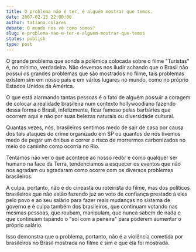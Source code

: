 ```yaml
---
title: O problema não é ter, é alguém mostrar que temos.
date: 2007-02-15 22:00:00
author: tatiana.colares
debate: O mundo nos vê como somos?
slug: o-problema-nao-e-ter-e-alguem-mostrar-que-temos
status: publish 
type: post
---
```


O grande problema que sonda a polêmica colocada sobre o filme "Turistas" é, no mínimo, verdadeira. Não devemos nos iludir achando que o Brasil não possui os grandes problemas que são mostrados no filme, tais problemas existem sim em nosso país e em vários lugares no mundo, como no próprio Estados Unidos da América.  

O que está alarmando tantas pessoas é o fato de alguém possuir a coragem de colocar a realidade brasileira num contexto hollywoodiano fazendo dessa forma o Brasil, infelizmente, ficar famoso pelas barbáries que ocorrem aqui e não por suas belezas naturais ou diversidade cultural.  

Quantas vezes, nós, brasileiros sentimos medo de sair de casa por causa dos tais ataques do crime organizado em SP ou quantos de nós tivemos medo de pegar um ônibus e correr o risco de morrermos carbonizados no meio do caminho como ocorria no Rio.  

Tentamos não ver o que acontece ao nosso redor e como qualquer ser humano na face da Terra, tendenciamos a esquecer os eventos que não nos agradam ou agradaram como ocorre com os diversos problemas brasileiros.  

A culpa, portanto, não é do cineasta ou roteirista do filme, mas dos políticos brasileiros que não estão fazendo juz ao voto de confiança prestado à eles pelo povo e ao seu salário para fazer reais mudanças no sistema de governo e é culpa também dos brasileiros, que continuam votando nas mesmas pessoas, que roubam, manipulam, que nunca sabem de nada e que continuam tapando o "sol com a peneira" para poderem aumentar o próprio salário.  

Isso demonstra que o problema, portanto, não é a violência cometida por brasileiros no Brasil mostrada no filme e sim é que ela foi mostrada.

